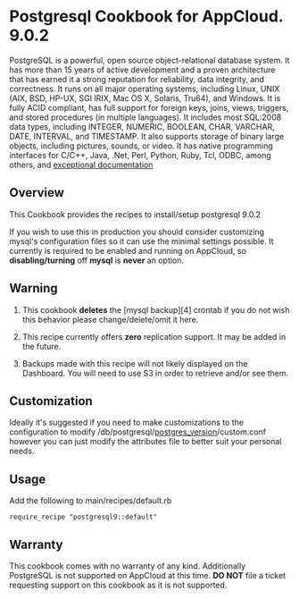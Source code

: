 Postgresql Cookbook for AppCloud.  9.0.2
=========

PostgreSQL is a powerful, open source object-relational database system. It has more than 15 years of active development and a proven architecture that has earned it a strong reputation for reliability, data integrity, and correctness. It runs on all major operating systems, including Linux, UNIX (AIX, BSD, HP-UX, SGI IRIX, Mac OS X, Solaris, Tru64), and Windows. It is fully ACID compliant, has full support for foreign keys, joins, views, triggers, and stored procedures (in multiple languages). It includes most SQL:2008 data types, including INTEGER, NUMERIC, BOOLEAN, CHAR, VARCHAR, DATE, INTERVAL, and TIMESTAMP. It also supports storage of binary large objects, including pictures, sounds, or video. It has native programming interfaces for C/C++, Java, .Net, Perl, Python, Ruby, Tcl, ODBC, among others, and [exceptional documentation][1]

Overview
--------

This Cookbook provides the recipes to install/setup postgresql 9.0.2

If you wish to use this in production you should consider customizing mysql's configuration files so it can use the minimal settings possible.  It currently is required to be enabled and running on AppCloud, so **disabling/turning** off **mysql** is **never** an option.

Warning
--------

1. This cookbook **deletes** the [mysql backup][4] crontab if you do not wish this behavior please change/delete/omit it here.

2. This recipe currently offers **zero** replication support.  It may be added in the future.

3. Backups made with this recipe will not likely displayed on the
   Dashboard.  You will need to use S3 in order to retrieve and/or see
   them.

Customization
--------

Ideally it's suggested if you need to make customizations to the configuration to modify /db/postgresql/[postgres_version][3]/custom.conf however you can just modify the attributes file to better suit your personal needs.

Usage
--------

Add the following to main/recipes/default.rb

``require_recipe "postgresql9::default"``

Warranty
--------

This cookbook comes with no warranty of any kind.  Additionally
PostgreSQL is not supported on AppCloud at this time.  **DO NOT** file a
ticket requesting support on this cookbook as it is not supported.

[1]: http://www.postgresql.org/docs/manuals/
[2]: http://www.postgresql.org/
[3]: 
[4]: 
